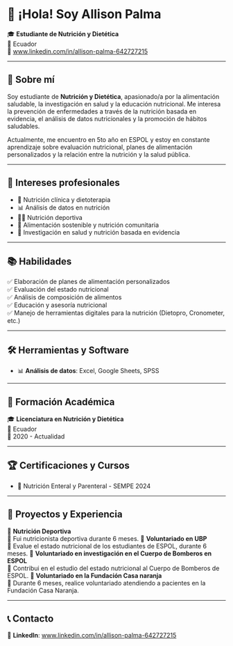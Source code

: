 # 👋 ¡Hola! Soy Allison Palma

🎓 **Estudiante de Nutrición y Dietética**  
📍 Ecuador   
🔗 www.linkedin.com/in/allison-palma-642727215

---

## 📌 Sobre mí

Soy estudiante de **Nutrición y Dietética**, apasionado/a por la alimentación saludable, la investigación en salud y la educación nutricional. Me interesa la prevención de enfermedades a través de la nutrición basada en evidencia, el análisis de datos nutricionales y la promoción de hábitos saludables.

Actualmente, me encuentro en 5to año  en ESPOL y estoy en constante aprendizaje sobre evaluación nutricional, planes de alimentación personalizados y la relación entre la nutrición y la salud pública.

---

## 🎯 Intereses profesionales

- 🍏 Nutrición clínica y dietoterapia  
- 📊 Análisis de datos en nutrición  
- 🏋️‍♂️ Nutrición deportiva  
- 🌱 Alimentación sostenible y nutrición comunitaria  
- 🔬 Investigación en salud y nutrición basada en evidencia  

---

## 📚 Habilidades

✅ Elaboración de planes de alimentación personalizados  
✅ Evaluación del estado nutricional  
✅ Análisis de composición de alimentos  
✅ Educación y asesoría nutricional  
✅ Manejo de herramientas digitales para la nutrición (Dietopro, Cronometer, etc.)  

---

## 🛠️ Herramientas y Software

- 📊 **Análisis de datos**: Excel, Google Sheets, SPSS  
 

---

## 📖 Formación Académica

🎓 **Licenciatura en Nutrición y Dietética**  
📍 Ecuador    
📅 2020 - Actualidad

---

## 🏆 Certificaciones y Cursos

- 📜 Nutrición Enteral y Parenteral - SEMPE 2024  
 

---

## 📝 Proyectos y Experiencia

🔹 **Nutrición Deportiva**  
📌 Fui nutricionista deportiva durante 6 meses.
🔹 **Voluntariado en UBP**  
📌 Evalue el estado nutricional de los estudiantes de ESPOL, durante 6 meses.
🔹 **Voluntariado en investigación en el Cuerpo de Bomberos en ESPOL**  
📌 Contribui en el estudio del estado nutricional al Cuerpo de Bomberos de ESPOL.
🔹 **Voluntariado en la Fundación Casa naranja**  
📌 Durante 6 meses, realice voluntariado atendiendo a pacientes en la Fundación Casa Naranja.


---

## 📞 Contacto

🔗 **LinkedIn**: www.linkedin.com/in/allison-palma-642727215 

